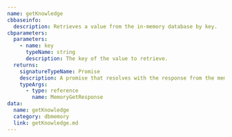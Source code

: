 ```yaml
---
name: getKnowledge
cbbaseinfo:
  description: Retrieves a value from the in-memory database by key.
cbparameters:
  parameters:
    - name: key
      typeName: string
      description: The key of the value to retrieve.
  returns:
    signatureTypeName: Promise
    description: A promise that resolves with the response from the memory get event.
    typeArgs:
      - type: reference
        name: MemoryGetResponse
data:
  name: getKnowledge
  category: dbmemory
  link: getKnowledge.md
---
```

<CBBaseInfo/> 
 <CBParameters/>